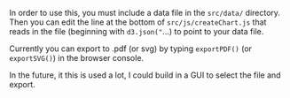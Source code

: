 In order to use this, you must include a data file in the `src/data/` directory.  Then you can edit the line at the bottom of `src/js/createChart.js` that reads in the file (beginning with `d3.json("`...) to point to your data file.

Currently you can export to .pdf (or svg) by typing `exportPDF()` (or `exportSVG()`) in the browser console. 

In the future, it this is used a lot, I could build in a GUI to select the file and export.
